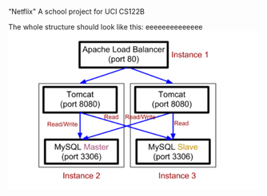 “Netflix"
A school project for UCI CS122B

The whole structure should look like this:
eeeeeeeeeeeeee
![image](https://github.com/cxk123/-Netflix-CS122B/blob/master/images/struture.PNG)
